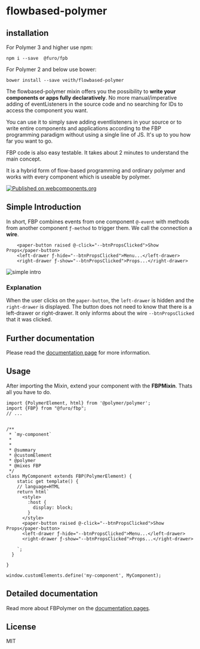 # flowbased-polymer

## installation

For Polymer 3 and higher use npm:
```
npm i --save  @furo/fpb
```

For Polymer 2 and below use bower:
```
bower install --save veith/flowbased-polymer
```




The flowbased-polymer mixin offers you the possibility to **write your components or apps fully declaratively**. No more manual/imperative adding of eventListeners in the source code and no searching for IDs to access the component you want.

You can use it to simply save adding eventlisteners in your source or to write entire components and applications according to the FBP programming paradigm without using a single line of JS. It's up to you how far you want to go.

FBP code is also easy testable. It takes about 2 minutes to understand the main concept.

It is a hybrid form of flow-based programming and ordinary polymer and works with every component which is useable by polymer.


[![Published on webcomponents.org](https://img.shields.io/badge/webcomponents.org-published-blue.svg)](https://www.webcomponents.org/element/veith/flowbased-polymer)

## Simple Introduction
In short, FBP combines events from one component `@-event` with methods from another component `ƒ-method` to trigger them. We call the connection a **wire**.

```
    <paper-button raised @-click="--btnPropsClicked">Show Props</paper-button>
    <left-drawer ƒ-hide="--btnPropsClicked">Menu...</left-drawer>
    <right-drawer ƒ-show="--btnPropsClicked">Props...</right-drawer>
```

![simple intro](https://veith.github.io/flowbased-polymer/images/short-intro.png)

### Explanation
When the user clicks on the `paper-button`, the `left-drawer` is hidden and the `right-drawer` is displayed.
The button does not need to know that there is a left-drawer or right-drawer. It only informs about the wire `--btnPropsClicked` that it was clicked.

## Further documentation
Please read the [documentation page](https://veith.github.io/flowbased-polymer/wireing/overview/) for more information.



## Usage 
After importing the Mixin, extend your component with the **FBPMixin**. Thats all you have to do.


```
import {PolymerElement, html} from '@polymer/polymer';
import {FBP} from "@furo/fbp";
// ...


/**
 * `my-component`
 *
 *
 * @summary
 * @customElement
 * @polymer
 * @mixes FBP
 */
class MyComponent extends FBP(PolymerElement) {
    static get template() {
    // language=HTML
    return html`
      <style>
        :host {
          display: block;
        }
      </style>
      <paper-button raised @-click="--btnPropsClicked">Show Props</paper-button>
      <left-drawer ƒ-hide="--btnPropsClicked">Menu...</left-drawer>
      <right-drawer ƒ-show="--btnPropsClicked">Props...</right-drawer>

    `;
  }

}

window.customElements.define('my-component', MyComponent);
```

## Detailed documentation
Read more about FBPolymer on the  [documentation pages](https://veith.github.io/flowbased-polymer/).



## License

MIT

